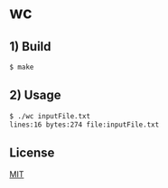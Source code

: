 # wc

## 1) Build

```sh
$ make
```

## 2) Usage

```sh
$ ./wc inputFile.txt
lines:16 bytes:274 file:inputFile.txt
```

## License

[MIT](LICENSE)
